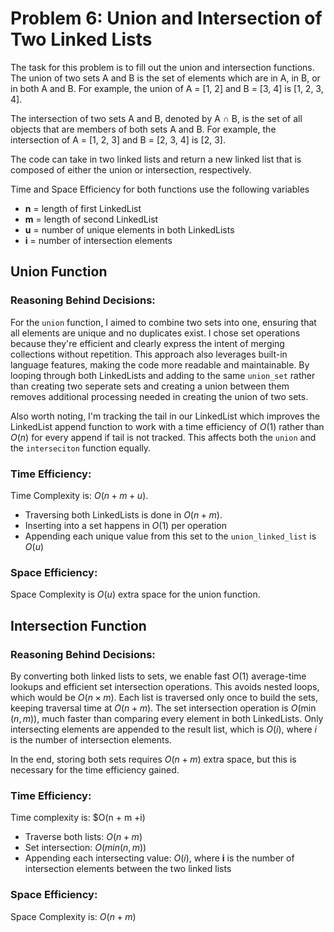 # Problem 6: Union and Intersection of Two Linked Lists

The task for this problem is to fill out the union and intersection functions. The union of two sets A and B is the set of elements which are in A, in B, or in both A and B. For example, the union of A = [1, 2] and B = [3, 4] is [1, 2, 3, 4].

The intersection of two sets A and B, denoted by A ∩ B, is the set of all objects that are members of both sets A and B. For example, the intersection of A = [1, 2, 3] and B = [2, 3, 4] is [2, 3].

The code can take in two linked lists and return a new linked list that is composed of either the union or intersection, respectively.

Time and Space Efficiency for both functions use the following variables

- **n** = length of first LinkedList
- **m** = length of second LinkedList
- **u** = number of unique elements in both LinkedLists
- **i** = number of intersection elements

## Union Function

### Reasoning Behind Decisions:

For the `union` function, I aimed to combine two sets into one, ensuring that all elements are unique and no duplicates exist. I chose set operations because they're efficient and clearly express the intent of merging collections without repetition. This approach also leverages built-in language features, making the code more readable and maintainable. By looping through both LinkedLists and adding to the same `union_set` rather than creating two seperate sets and creating a union between them removes additional processing needed in creating the union of two sets.

Also worth noting, I'm tracking the tail in our LinkedList which improves the LinkedList append function to work with a time efficiency of $O(1)$ rather than $O(n)$ for every append if tail is not tracked. This affects both the `union` and the `interseciton` function equally.

### Time Efficiency:

Time Complexity is: $O(n + m + u)$.

- Traversing both LinkedLists is done in $O(n + m)$. 
- Inserting into a set happens in $O(1)$ per operation
- Appending each unique value from this set to the `union_linked_list` is $O(u)$

### Space Efficiency:

Space Complexity is $O(u)$ extra space for the union function.


## Intersection Function

### Reasoning Behind Decisions:

By converting both linked lists to sets, we enable fast $O(1)$ average-time lookups and efficient set intersection operations. This avoids nested loops, which would be $O(n \times m)$. Each list is traversed only once to build the sets, keeping traversal time at $O(n + m)$. The set intersection operation is $O(\min(n, m))$, much faster than comparing every element in both LinkedLists. Only intersecting elements are appended to the result list, which is $O(i)$, where $i$ is the number of intersection elements.

In the end, storing both sets requires $O(n + m)$ extra space, but this is necessary for the time efficiency gained.

### Time Efficiency:

Time complexity is: $O(n + m +i)

- Traverse both lists: $O(n + m)$
- Set intersection: $O(min(n,m))$
- Appending each intersecting value: $O(i)$, where **i** is the number of intersection elements between the two linked lists

### Space Efficiency:

Space Complexity is: $O(n + m)$
